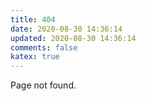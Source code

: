 ```yaml
---
title: 404
date: 2020-08-30 14:36:14
updated: 2020-08-30 14:36:14
comments: false
katex: true
---
```


Page not found.
